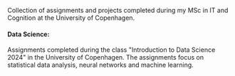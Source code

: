 Collection of assignments and projects completed during my MSc in IT and Cognition at the University of Copenhagen.

#### Data Science: 
Assignments completed during the class "Introduction to Data Science 2024" in the University of Copenhagen. The assignments focus on statistical data analysis, neural networks and machine learning.

